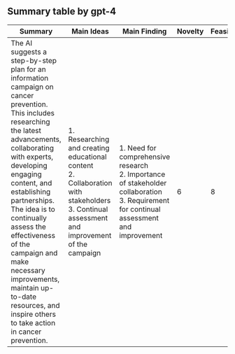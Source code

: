 ## Summary table by gpt-4
| Summary                                                                                                                                                                                                                                                                                                                                                                                                                                                               | Main Ideas                                                                                                                                                                                                                                                                                          | Main Finding                                                                                                                        | Novelty | Feasibility | Correctness |
|-----------------------------------------------------------------------------------------------------------------------------------------------------------------------------------------------------------------------------------------------------------------------------------------------------------------------------------------------------------------------------------------------------------------------------------------------------------------------|-----------------------------------------------------------------------------------------------------------------------------------------------------------------------------------------------------------------------------------------------------------------------------------------------------|--------------------------------------------------------------------------------------------------------------------------------------|---------|-------------|-------------|
| The AI suggests a step-by-step plan for an information campaign on cancer prevention. This includes researching the latest advancements, collaborating with experts, developing engaging content, and establishing partnerships. The idea is to continually assess the effectiveness of the campaign and make necessary improvements, maintain up-to-date resources, and inspire others to take action in cancer prevention. | 1. Researching and creating educational content<br/>2. Collaboration with stakeholders<br/>3. Continual assessment and improvement of the campaign | 1. Need for comprehensive research<br/>2. Importance of stakeholder collaboration<br/>3. Requirement for continual assessment and improvement | 6       | 8           | 9           |
